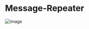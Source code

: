 # Message-Repeater
![image](https://user-images.githubusercontent.com/89278785/189936847-ef7ba4b5-3a34-4329-be39-46d71657b0da.png)
